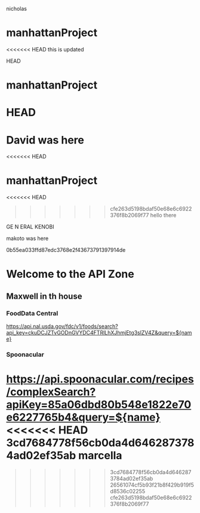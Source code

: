  nicholas
# manhattanProject

<<<<<<< HEAD
this is updated


HEAD
# manhattanProject

 HEAD
=======
David was here
=======
<<<<<<< HEAD
# manhattanProject

<<<<<<< HEAD
>>>>>>> cfe263d5198bdaf50e68e6c6922376f8b2069f77
hello there

GE N ERAL KENOBI

makoto was here

 0b55ea033ffd87edc3768e2f43673791397914de

# Welcome to the API Zone

## Maxwell in th house

### FoodData Central
https://api.nal.usda.gov/fdc/v1/foods/search?api_key=ckuDCJZTvGODnGVYDC4FTRlLhXJhmjEtg3slZV4Z&query=${name}


### Spoonacular
https://api.spoonacular.com/recipes/complexSearch?apiKey=85a06dbd80b548e1822e70e6227765b4&query=${name}
<<<<<<< HEAD
 3cd7684778f56cb0da4d6462873784ad02ef35ab
 marcella
=======
>>>>>>> 3cd7684778f56cb0da4d6462873784ad02ef35ab
>>>>>>> 26561074cf5b93f21b8f429b919f5d8536c02255
>>>>>>> cfe263d5198bdaf50e68e6c6922376f8b2069f77
